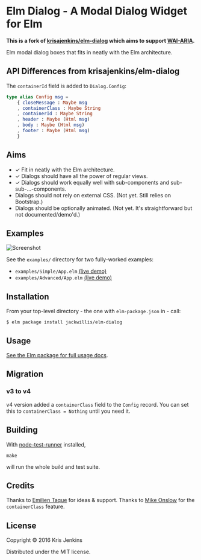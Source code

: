 # Elm Dialog - A Modal Dialog Widget for Elm

**This is a fork of [krisajenkins/elm-dialog](https://github.com/krisajenkins/elm-dialog)
which aims to support [WAI-ARIA](https://www.w3.org/WAI/intro/aria).**

Elm modal dialog boxes that fits in neatly with the Elm architecture.

## API Differences from krisajenkins/elm-dialog

The `containerId` field is added to `Dialog.Config`:

```elm
type alias Config msg =
    { closeMessage : Maybe msg
    , containerClass : Maybe String
    , containerId : Maybe String
    , header : Maybe (Html msg)
    , body : Maybe (Html msg)
    , footer : Maybe (Html msg)
    }
```

## Aims

* ✓ Fit in neatly with the Elm architecture.
* ✓ Dialogs should have all the power of regular views.
* ✓ Dialogs should work equally well with sub-components and sub-sub-...-components.
* Dialogs should not rely on external CSS. (Not yet. Still relies on Bootstrap.)
* Dialogs should be optionally animated. (Not yet. It's straightforward but not documented/demo'd.)

## Examples


![Screenshot](screenshot.png?raw=true)

See the `examples/` directory for two fully-worked examples:

* `examples/Simple/App.elm` [(live demo)](http://krisajenkins.github.io/elm-dialog/Simple.html)
* `examples/Advanced/App.elm` [(live demo)](http://krisajenkins.github.io/elm-dialog/Advanced.html)

## Installation

From your top-level directory - the one with `elm-package.json` in - call:

```
$ elm package install jackwillis/elm-dialog
```

## Usage

[See the Elm package for full usage docs](http://package.elm-lang.org/packages/krisajenkins/elm-dialog/latest/Dialog).

## Migration

### v3 to v4

v4 version added a `containerClass` field to the `Config` record. You can set
this to `containerClass = Nothing` until you need it.

## Building

With [node-test-runner](https://github.com/rtfeldman/node-test-runner) installed,

```
make
```

will run the whole build and test suite.

## Credits

Thanks to [Emilien Taque](https://github.com/etaque) for ideas & support.
Thanks to [Mike Onslow](https://github.com/mikeonslow) for the `containerClass`
feature.
## License

Copyright © 2016 Kris Jenkins

Distributed under the MIT license.
